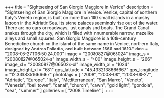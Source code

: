 +++
title = "Sightseeing of San Giorgio Maggiore in Venice"
description = "Sightseeing of San Giorgio Maggiore in Venice. Venice, capital of northern Italy’s Veneto region, is built on more than 100 small islands in a marshy lagoon in the Adriatic Sea. Its stone palaces seemingly rise out of the water. There are no cars or roadways, just canals and boats. The Grand Canal snakes through the city, which is filled with innumerable narrow, mazelike alleys and small squares. San Giorgio Maggiore is a 16th-century Benedictine church on the island of the same name in Venice, northern Italy, designed by Andrea Palladio, and built between 1566 and 1610."
date = "2008-08-27T06:50:24.000"
image = "20080827@065024"
image_s = "20080827@065024-s"
image_width_s = "400"
image_height_s = "266"
image_xl = "20080827@065024-xl"
image_width_xl = "1024"
image_height_xl = "681"
gps_latitude = "45.4332138666667"
gps_longitude = "12.3398351666667"
phototags = [ "2008", "2008-08", "2008-08-27", "Adriatic", "Europe", "Italy", "Mediterranean", "San Marco", "Veneto", "Venezia", "bell tower", "canal", "church", "dawn", "gold light", "gondola", "sea", "summer" ]
galleries = [ "2008 Timeline" ]
+++
